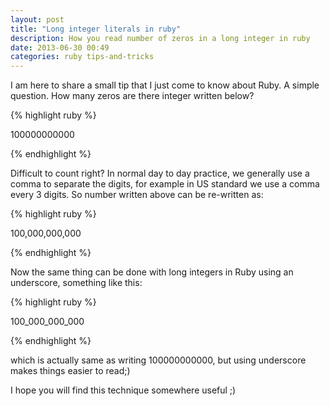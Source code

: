 ```yaml
---
layout: post
title: "Long integer literals in ruby"
description: How you read number of zeros in a long integer in ruby
date: 2013-06-30 00:49
categories: ruby tips-and-tricks
---
```


I am here to share a small tip that I just come to know about Ruby. A simple question. How many zeros are there integer written below?

{% highlight ruby %}

100000000000

{% endhighlight %}

Difficult to count right? In normal day to day practice, we generally use a comma to separate the digits, for example in US standard we use a comma every 3 digits. So number written above can be re-written as:

{% highlight ruby %}

100,000,000,000

{% endhighlight %}

Now the same thing can be done with long integers in Ruby using an underscore, something like this:

{% highlight ruby %}

100_000_000_000

{% endhighlight %}

which is actually same as writing 100000000000, but using underscore makes things easier to read;)

I hope you will find this technique somewhere useful ;)
